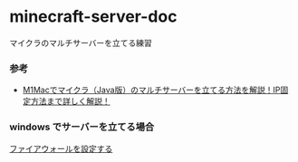 # minecraft-server-doc

マイクラのマルチサーバーを立てる練習

### 参考
- [M1Macでマイクラ（Java版）のマルチサーバーを立てる方法を解説！IP固定方法まで詳しく解説！](https://game.kmmwb.com/2021/11/28/m1-server/)


### windows でサーバーを立てる場合
[ファイアウォールを設定する](https://www.conoha.jp/vps/media/mine-semi/unable-to-connect/#section-02-04)
